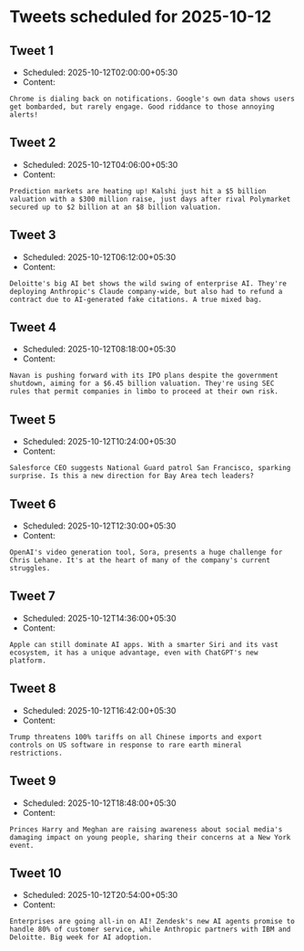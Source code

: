 # Tweets scheduled for 2025-10-12

## Tweet 1

- Scheduled: 2025-10-12T02:00:00+05:30
- Content:

```text
Chrome is dialing back on notifications. Google's own data shows users get bombarded, but rarely engage. Good riddance to those annoying alerts!
```

## Tweet 2

- Scheduled: 2025-10-12T04:06:00+05:30
- Content:

```text
Prediction markets are heating up! Kalshi just hit a $5 billion valuation with a $300 million raise, just days after rival Polymarket secured up to $2 billion at an $8 billion valuation.
```

## Tweet 3

- Scheduled: 2025-10-12T06:12:00+05:30
- Content:

```text
Deloitte's big AI bet shows the wild swing of enterprise AI. They're deploying Anthropic's Claude company-wide, but also had to refund a contract due to AI-generated fake citations. A true mixed bag.
```

## Tweet 4

- Scheduled: 2025-10-12T08:18:00+05:30
- Content:

```text
Navan is pushing forward with its IPO plans despite the government shutdown, aiming for a $6.45 billion valuation. They're using SEC rules that permit companies in limbo to proceed at their own risk.
```

## Tweet 5

- Scheduled: 2025-10-12T10:24:00+05:30
- Content:

```text
Salesforce CEO suggests National Guard patrol San Francisco, sparking surprise. Is this a new direction for Bay Area tech leaders?
```

## Tweet 6

- Scheduled: 2025-10-12T12:30:00+05:30
- Content:

```text
OpenAI's video generation tool, Sora, presents a huge challenge for Chris Lehane. It's at the heart of many of the company's current struggles.
```

## Tweet 7

- Scheduled: 2025-10-12T14:36:00+05:30
- Content:

```text
Apple can still dominate AI apps. With a smarter Siri and its vast ecosystem, it has a unique advantage, even with ChatGPT's new platform.
```

## Tweet 8

- Scheduled: 2025-10-12T16:42:00+05:30
- Content:

```text
Trump threatens 100% tariffs on all Chinese imports and export controls on US software in response to rare earth mineral restrictions.
```

## Tweet 9

- Scheduled: 2025-10-12T18:48:00+05:30
- Content:

```text
Princes Harry and Meghan are raising awareness about social media's damaging impact on young people, sharing their concerns at a New York event.
```

## Tweet 10

- Scheduled: 2025-10-12T20:54:00+05:30
- Content:

```text
Enterprises are going all-in on AI! Zendesk's new AI agents promise to handle 80% of customer service, while Anthropic partners with IBM and Deloitte. Big week for AI adoption.
```
